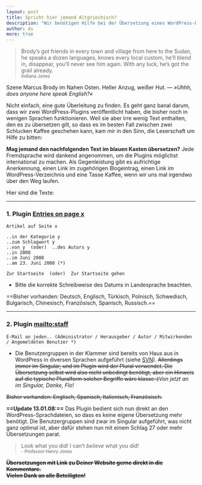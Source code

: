 ```yaml
---
layout: post
title: Spricht hier jemand Altgriechisch?
description: "Wir benötigen Hilfe bei der Übersetzung eines WordPress-Plugins. Interesse?"
author: ds
more: true
---
```


> Brody’s got friends in every town and village from here to the Sudan, he speaks a dozen languages, knows every local custom, he’ll blend in, disappear, you’ll never see him again. With any luck, he’s got the grail already.  
> <small>Indiana Jones</small>

Szene Marcus Brody im Nahen Osten. Heller Anzug, weißer Hut. — <cite>»Uhhh, does anyone here speak English?«</cite>

Nicht einfach, eine gute Überleitung zu finden. Es geht ganz banal darum, dass wir zwei WordPress-Plugins veröffentlicht haben, die bisher noch in wenigen Sprachen funktionieren. Weil sie aber irre wenig Text enthalten, den es zu übersetzen gilt, so dass es im besten Fall zwischen zwei Schlucken Kaffee geschehen kann, kam mir in den Sinn, die Leserschaft um Hilfe zu bitten:

**Mag jemand den nachfolgenden Text im blauen Kasten übersetzen?** Jede Fremdsprache wird dankend angenommen, um die Plugins möglichst international zu machen. Als Gegenleistung gibt es aufrichtige Anerkennung, einen Link im zugehörigen Blogeintrag, einen Link im WordPress-Verzeichnis und eine Tasse Kaffee, wenn wir uns mal irgendwo über den Weg laufen.

Hier sind die Texte:

---

### 1. Plugin [Entries on page x](http://wordpress.org/extend/plugins/entries-on-page-x/)

```
Artikel auf Seite x

..in der Kategorie y
..zum Schlagwort y
..von y  (oder)  ..des Autors y
..in 2008
..im Juni 2008
..am 23. Juni 2008 (*)

Zur Startseite  (oder)  Zur Startseite gehen
```

* Bitte die korrekte Schreibweise des Datums in Landesprache beachten.

==Bisher vorhanden: Deutsch, Englisch, Türkisch, Polnisch, Schwedisch, Bulgarisch, Chinesisch, Französisch, Spanisch, Russisch.==

---

### 2. Plugin [mailto:staff](http://wordpress.org/extend/plugins/mailtostaff/)

```
E-Mail an jeden.. (Administrator / Herausgeber / Autor / Mitwirkenden / Angemeldeten Benutzer *)
```

* Die Benutzergruppen in der Klammer sind bereits von Haus aus in WordPress in diversen Sprachen aufgeführt (siehe [SVN](http://svn.automattic.com/wordpress-i18n/)). <del>Allerdings immer im Singular, und im Plugin wird der Plural verwendet. Die Übersetzung selbst wird also nicht unbedingt benötigt, aber ein Hinweis auf die typische Pluralform solcher Begriffe wäre klasse :)</del>*Von jetzt an im Singular, Danke, Flo!*

<del>Bisher vorhanden: Englisch, Spanisch, Italienisch, Französisch.</del>

**==Update 13.01.08:==** Das Plugin bedient sich nun direkt an den WordPress-Sprachdateien, so dass es keine eigene Übersetzung mehr benötigt. Die Benutzergruppen sind zwar im Singular aufgeführt, was nicht ganz optimal ist, aber dafür stehen nun mit einem Schlag 27 oder mehr Übersetzungen parat.

> Look what you did! I can’t *believe* what you did!  
> <small>- Professor Henry Jones</small>

~~**Übersetzungen mit Link zu Deiner Website gerne direkt in die Kommentare.  
Vielen Dank an alle Beteiligten!**~~
